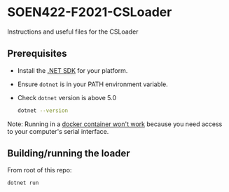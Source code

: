 # SOEN422-F2021-CSLoader
Instructions and useful files for the CSLoader

## Prerequisites
- Install the [.NET SDK](https://dotnet.microsoft.com/download) for your platform.
- Ensure `dotnet` is in your PATH environment variable.
- Check `dotnet` version is above 5.0

  ```bash
  dotnet --version
  ```

Note: Running in a [docker container won't work](https://github.com/docker/for-win/issues/1018) because you need access to your computer's serial interface.

## Building/running the loader

From root of this repo:

```bash
dotnet run
```
